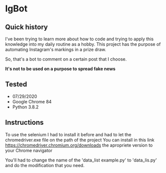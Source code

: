 # IgBot


## Quick history
I've been trying to learn more about how to code and trying to apply this knowledge into my daily routine as a hobby. This project has the purpose of automating Instagram's markings in a prize draw.

So, that's a bot to comment on a certain post that I choose.

**It's not to be used on a purpose to spread fake news**


## Tested

- 07/29/2020
- Google Chrome 84
- Python 3.8.2

## Instructions

To use the selenium I had to install it before and had to let the chromedriver.exe file on the path of the project
You can install in this link https://chromedriver.chromium.org/downloads the apropriete version to your Chrome navigator

You'll had to change the name of the 'data_list example.py' to 'data_lis.py' and do the modification that you need.

